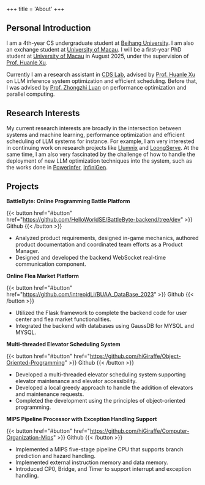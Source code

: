 +++
title = 'About'
+++

Personal Introduction
---
I am a 4th-year CS undergraduate student at <a href="https://scse.buaa.edu.cn/">Beihang University</a>. I am also an exchange student at <a href="https://www.um.edu.mo/">University of Macau</a>. I will be a first-year PhD student at <a href="https://www.um.edu.mo/">University of Macau</a> in August 2025, under the supervision of <a href="https://www.fst.um.edu.mo/personal/huanlexu/">Prof. Huanle Xu</a>.

Currently I am a research assistant in <a href="https://cds-macau.github.io/">CDS Lab</a>, advised by <a href="https://www.fst.um.edu.mo/personal/huanlexu/">Prof. Huanle Xu</a> on LLM inference system optimization and efficient scheduling. Before that, I was advised by <a href="https://scse.buaa.edu.cn/info/1079/2724.htm">Prof. Zhongzhi Luan</a> on performance optimization and parallel computing.

Research Interests
---
My current research interests are broadly in the intersection between systems and machine learning, performance optimization and efficient scheduling of LLM systems for instance. For example, I am very interested in continuing work on research projects like <a href="https://arxiv.org/abs/2406.03243">Llumnix</a> and <a href="https://arxiv.org/abs/2404.09526">LoongServe</a>. At the same time, I am also very fascinated by the challenge of how to handle the deployment of new LLM optimization techniques into the system, such as the works done in <a href="https://arxiv.org/abs/2312.12456">PowerInfer</a>, <a href="https://arxiv.org/abs/2406.19707">InfiniGen</a>.

Projects
---
**BattleByte: Online Programming Battle Platform**

{{< button href="#button" href="https://github.com/HelloWorldSE/BattleByte-backend/tree/dev" >}}
Github
{{< /button >}}

- Analyzed product requirements, designed in-game mechanics, authored product documentation and coordinated team efforts as a Product Manager.
- Designed and developed the backend WebSocket real-time communication component.

**Online Flea Market Platform**

{{< button href="#button" href="https://github.com/intrepidLi/BUAA_DataBase_2023" >}}
Github
{{< /button >}}

- Utilized the Flask framework to complete the backend code for user center and flea market functionalities.
- Integrated the backend with databases using GaussDB for MYSQL and MYSQL.
<!-- 
**Accelerating Lattice QCD on Supercomputer**

- Accelerated communication between two computational processes through Global Shared Memory and Array Memory.
- Accelerated vectorized calculations through the MT-3000 processor's Acceleration Array. -->

**Multi-threaded Elevator Scheduling System**

{{< button href="#button" href="https://github.com/hiGiraffe/Object-Oriented-Programming" >}}
Github
{{< /button >}}
- Developed a multi-threaded elevator scheduling system supporting elevator maintenance and elevator accessibility.
- Developed a local greedy approach to handle the addition of elevators and maintenance requests.
- Completed the development using the principles of object-oriented programming.

**MIPS Pipeline Processor with Exception Handling Support**

{{< button href="#button" href="https://github.com/hiGiraffe/Computer-Organization-Mips" >}}
Github
{{< /button >}}
- Implemented a MIPS five-stage pipeline CPU that supports branch prediction and hazard handling.
- Implemented external instruction memory and data memory.
- Introduced CP0, Bridge, and Timer to support interrupt and exception handling.